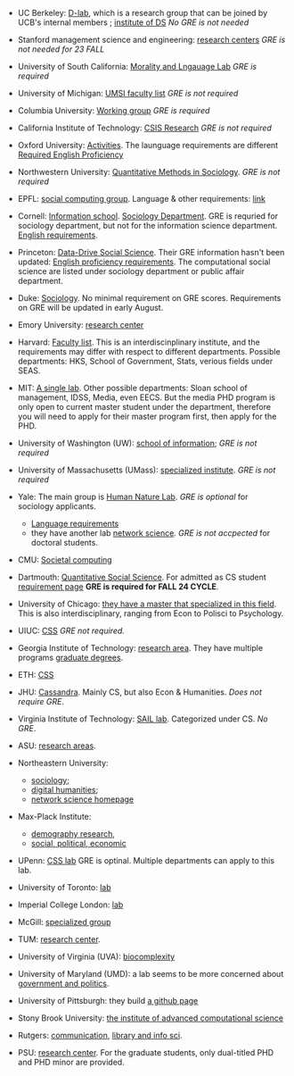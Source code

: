 * UC Berkeley: [D-lab](https://dlab.berkeley.edu/), which is a research group that can be joined by UCB's internal members ; [institute of DS](https://bids.berkeley.edu/research) *No GRE is not needed*

* Stanford management science and engineering: [research centers](https://msande.stanford.edu/research-impact/research-centers-groups-and-labs) *GRE is not needed for 23 FALL*

* University of South California: [Morality and Lngauage Lab](https://www.mola-lab.org/people) *GRE is required*

* University of Michigan: [UMSI faculty list](https://www.si.umich.edu/research/research-areas/computational-social-science) *GRE is not required* 

* Columbia University: [Working group](https://datascience.columbia.edu/research/groups/computational-social-science/) *GRE is required*

* California Institute of Technology: [CSIS Research](https://lindeinstitute.caltech.edu/research/csis/csis-research) *GRE is not required*

* Oxford University: [Activities](https://www.cs.ox.ac.uk/activities/computational_social_choice/). The launguage requirements are different [Required English Proficiency](https://www.ox.ac.uk/admissions/graduate/courses/dphil-computer-science)

* Northwestern University: [Quantitative Methods in Sociology](https://sociology.northwestern.edu/people/faculty-specialty-areas.html). *GRE is not required*

* EPFL: [social computing group](https://www.epfl.ch/schools/cdh/research-2/research-projects/social-computing-group/). Language & other requirements: [link](https://www.epfl.ch/education/admission/admission-2/phd-admission-criteria-and-application/)

* Cornell: [Information school](https://infosci.cornell.edu/research/computational-social-science). [Sociology Department](https://sociology.cornell.edu/research/computational-social-science). GRE is requried for sociology department, but not for the information science department. [English requirements](https://gradschool.cornell.edu/admissions/prepare/english-language-proficiency-requirement/).

* Princeton: [Data-Drive Social Science](https://ddss.princeton.edu/about). Their GRE information hasn't been updated: [English proficiency requirements](https://gradschool.princeton.edu/admission-onboarding/prepare/required-tests). The computational social science are listed under sociology department or public affair department.

* Duke: [Sociology](https://sociology.duke.edu/research/social-networks-and-computational-social-science). No minimal requirement on GRE scores. Requirements on GRE will be updated in early August.

* Emory University: [research center](http://clir.emory.edu/)
* Harvard: [Faculty list](https://www.iq.harvard.edu/our-people). This is an interdiscinplinary institute, and the requirements may differ with respect to different departments. Possible departments: HKS, School of Government, Stats, verious fields under SEAS.

* MIT: [A single lab](https://jadbabaie.mit.edu/research/computational-social-science/). Other possible departments: Sloan school of management, IDSS, Media, even EECS. But the media PHD program is only open to current master student under the department, therefore you will need to apply for their master program first, then apply for the PHD.

* University of Washington (UW): [school of information](https://datalab.ischool.uw.edu/projects/computational-social-science); *GRE is not required*

* University of Massachusetts (UMass): [specialized institute](https://www.cssi.umass.edu/index.php/projects). *GRE is not required*

* Yale: The main group is [Human Nature Lab](https://humannaturelab.net/christakis). *GRE is optional* for sociology applicants.
  * [Language requirements](https://gsas.yale.edu/admissions/phdmasters-application-process/standardized-testing-requirements)
  * they have another lab [network science](https://yins.yale.edu/). *GRE is not accpected* for doctoral students.
* CMU: [Societal computing](https://sc.cs.cmu.edu/prospective-students/how-to-apply)
* Dartmouth: [Quantitative Social Science](https://qss.dartmouth.edu/). For admitted as CS student [requirement page](https://web.cs.dartmouth.edu/graduate/applying/phd-computer-science) **GRE is required for FALL 24 CYCLE**.
* University of Chicago: [they have a master that specialized in this field](https://macss.uchicago.edu/). This is also interdisciplinary, ranging from Econ to Polisci to Psychology.
* UIUC: [CSS](https://ischool.illinois.edu/research/areas/computational-social-science) *GRE not required.*
* Georgia Institute of Technology: [research area](https://www.ic.gatech.edu/content/social-computing-computational-journalism). They have multiple programs [graduate degrees](https://www.cc.gatech.edu/degree-programs).
* ETH: [CSS](https://coss.ethz.ch/)
* JHU: [Cassandra](https://cassandra.cs.jhu.edu/). Mainly CS, but also Econ & Humanities. *Does not require GRE*.
* Virginia Institute of Technology: [SAIL lab](https://sail.cs.vt.edu/). Categorized under CS. *No GRE*.
* ASU: [research areas](https://scai.engineering.asu.edu/research-labs/). 
* Northeastern University:
  * [sociology](https://catalog.northeastern.edu/graduate/social-sciences-humanities/sociology/);
  * [digital humanities](https://northeasterncommons.org/blog/humanics/nulab-for-texts-maps-and-networks/);
  * [network science homepage](https://www.networkscienceinstitute.org/)
* Max-Plack Institute:
  * [demography research](https://www.demogr.mpg.de/en/research_6120/),
  * [social, political, economic](https://imprs.mpifg.de/)
* UPenn: [CSS lab](https://css.seas.upenn.edu/) GRE is optinal. Multiple departments can apply to this lab.
* University of Toronto: [lab](http://csslab.cs.toronto.edu/)
* Imperial College London: [lab](https://www.imperial.ac.uk/machine-learning/research/applications/computational-social-science/)
* McGill: [specialized group](http://socialstudies.cs.mcgill.ca/index.html)
* TUM: [research center](https://www.hfp.tum.de/css/startseite/).
* University of Virginia (UVA): [biocomplexity](https://biocomplexity.virginia.edu/institute)
* University of Maryland (UMD): a lab seems to be more concerned about [government and politics](https://ilcss.umd.edu/faculty).
* University of Pittsburgh: they build [a github page](https://pittcss.github.io/)
* Stony Brook University: [the institute of advanced computational science](https://www.stonybrook.edu/commcms/iacs/research/index.php)
* Rutgers: [communication](https://comminfo.rutgers.edu/research/keywords/computational-social-science), [library and info sci](https://comminfo.rutgers.edu/about/library-and-information-science-department).
* PSU: [research center](https://soda.la.psu.edu/). For the graduate students, only dual-titled PHD and PHD minor are provided.
